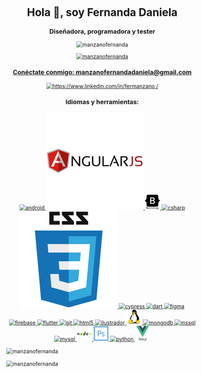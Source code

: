 <h1 align="center">Hola 👋, soy Fernanda Daniela</h1>
<h3 align="center">Diseñadora, programadora y tester</h3>

<p align="center"> <img src= "https://komarev.com/ghpvc/?username=manzanofernanda&label=Profile%20views&color=0e75b6&style=flat" alt="manzanofernanda" /> </p>

<p align="center"> <a href="https: //github.com/ryo-ma/github-profile-trofeo"><img src="https://github-perfil-trofeo.vercel.app/?username=manzanofernanda" alt="manzanofernanda" /></ a> </p>

<h3 align="center">Conéctate conmigo: manzanofernandadaniela@gmail.com</h3>
<p align="center">
<a href="https://linkedin.com/en/https://www.linkedin.com/en/fermanzano/" target="blank"><img align="center" src="https:// raw.githubusercontent.com/rahuldkjain/github-profile-readme-generator/master/src/images/icons/Social/linked-in-alt.svg" alt="https://www.linkedin.com/in/fermanzano /" height="30" width="40" /></a>
</p>

<h3 align="center">Idiomas y herramientas:</h3>
<p align="center"> <a href="https://developer.android.com" target="_blank" rel="noreferrer"> <img src="https://raw.githubusercontent.com/devicons /devicon/master/icons/android/android-original-wordmark.svg" alt="android" width="40" height="40"/> </a> <a href="https://angular.io " target="_blank" rel="noreferrer"> <img src="https://raw.githubusercontent.com/devicons/devicon/master/icons/angularjs/angularjs-original-wordmark.svg" alt="angularjs" ancho="40" altura="40"/> </a> <a href="https://getbootstrap.com" target="_blank" rel="noreferrer"><img src="https://raw.githubusercontent.com/devicons/devicon/master/icons/bootstrap/bootstrap-plain-wordmark.svg" alt="bootstrap" width="40" height="40"/> </a> <a href="https://www.w3schools.com/cs/" target="_blank" rel="noreferrer"> <img src="https://raw.githubusercontent.com/devicons/ devicon/master/icons/csharp/csharp-original.svg" alt="csharp" width="40" height="40"/> </a> <a href="https://www.w3schools.com/ css/" target="_blank" rel="noreferrer"> <img src="https://raw.githubusercontent.com/devicons/devicon/master/icons/css3/css3-original-wordmark.svg" alt=" css3"ancho="40" altura="40"/> </a> <a href="https://www.cypress.io" target="_blank" rel="noreferrer"> <img src="https:/ /raw.githubusercontent.com/simple-icons/simple-icons/6e46ec1fc23b60c8fd0d2f2ff46db82e16dbd75f/icons/cypress.svg" alt="cypress" width="40" height="40"/> </a> <a href="https ://dart.dev" target="_blank" rel="noreferrer"> <img src="https://www.vectorlogo.zone/logos/dartlang/dartlang-icon.svg" alt="dart" width= "40" altura="40"/> </a> <a href="https://www.figma.com/" target="_blank" rel="noreferrer"><img src="https://www.vectorlogo.zone/logos/figma/figma-icon.svg" alt="figma" width="40" height="40"/> </a> <a href= "https://firebase.google.com/" target="_blank" rel="noreferrer"> <img src="https://www.vectorlogo.zone/logos/firebase/firebase-icon.svg" alt= "firebase" width="40" height="40"/> </a> <a href="https://flutter.dev" target="_blank" rel="noreferrer"> <img src="https: //www.vectorlogo.zone/logos/flutterio/flutterio-icon.svg" alt="flutter" width="40" height="40"/> </a> <a href="https://git- scm.com/"target="_blank" rel="noreferrer"> <img src="https://www.vectorlogo.zone/logos/git-scm/git-scm-icon.svg" alt="git" width="40" height="40"/> </a> <a href="https://www.w3.org/html/" target="_blank" rel="noreferrer"> <img src="https://raw .githubusercontent.com/devicons/devicon/master/icons/html5/html5-original-wordmark.svg" alt="html5" width="40" height="40"/> </a> <a href="https ://www.adobe.com/in/products/illustrator.html" target="_blank" rel="noreferrer"> <img src="https://www.vectorlogo.zone/logos/adobe_illustrator/adobe_illustrator-icon .svg" alt="ilustrador" width="40" height="40"/> </a> <a href="https://www.linux.org/" target="_blank" rel="noreferrer"> <img src=" https://raw.githubusercontent.com/devicons/devicon/master/icons/linux/linux-original.svg" alt="linux" width="40" height="40"/> </a> <a href ="https://www.mongodb.com/" target="_blank" rel="noreferrer"> <img src="https://raw.githubusercontent.com/devicons/devicon/master/icons/mongodb/mongodb -original-wordmark.svg" alt="mongodb" width="40" height="40"/> </a> <a href="https://www.microsoft.com/en-us/sql-server "target="_blank" rel="noreferrer"> <img src="https://www.svgrepo.com/show/303229/microsoft-sql-server-logo.svg" alt="mssql" width="40" height="40"/> </a> <a href="https://www.mysql.com/" target="_blank" rel="noreferrer"> <img src="https://raw.githubusercontent .com/devicons/devicon/master/icons/mysql/mysql-original-wordmark.svg" alt="mysql" width="40" height="40"/> </a> <a href="https:/ /nodejs.org" target="_blank" rel="noreferrer"> <img src="https://raw.githubusercontent.com/devicons/devicon/master/icons/nodejs/nodejs-original-wordmark.svg" alt ="nodejs" width="40" height="40"/> </a> <a href="https://www.photoshop.com/en" target="_blank" rel="noreferrer"> <img src= "https://raw.githubusercontent.com/devicons/devicon/master/icons/photoshop/photoshop-line.svg" alt="photoshop" width="40" height="40"/> </a> <a href="https://www.python.org" target="_blank" rel="noreferrer"> <img src="https://raw.githubusercontent.com/devicons/devicon/master/icons/python/python -original.svg" alt="python" ancho="40" altura="40"/> </a> <a href="https://vuejs.org/" target="_blank" rel="noreferrer"> <img src="https://raw.githubusercontent.com/devicons/devicon/master/icons/vuejs/vuejs-original-wordmark.svg" alt="vuejs" width="40" height="40 "/> </a> </p>

<p><img align="center" src="https://github-readme-stats.vercel.app/api/top-langs?username=manzanofernanda&show_icons=true&locale=en&layout=compact" alt="manzanofernanda" /> </p>

<p> <img align="center" src="https://github-readme-stats.vercel.app/api?username=manzanofernanda&show_icons=true&locale=en" alt="manzanofernanda" /> </p>
